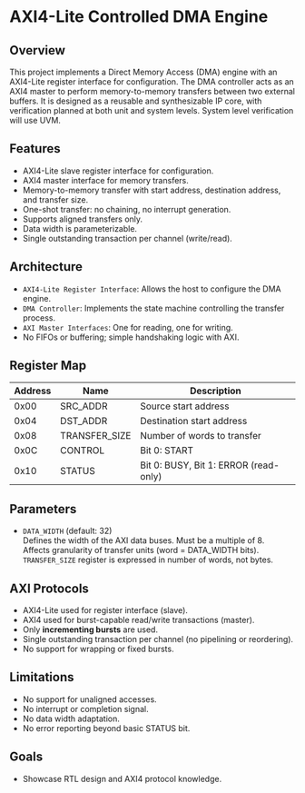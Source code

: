 # AXI4-Lite Controlled DMA Engine

## Overview

This project implements a Direct Memory Access (DMA) engine with an AXI4-Lite register interface for configuration. The DMA controller acts as an AXI4 master to perform memory-to-memory transfers between two external buffers. It is designed as a reusable and synthesizable IP core, with verification planned at both unit and system levels. System level verification will use UVM.

## Features

- AXI4-Lite slave register interface for configuration.
- AXI4 master interface for memory transfers.
- Memory-to-memory transfer with start address, destination address, and transfer size.
- One-shot transfer: no chaining, no interrupt generation.
- Supports aligned transfers only.
- Data width is parameterizable.
- Single outstanding transaction per channel (write/read).

## Architecture

- `AXI4-Lite Register Interface`: Allows the host to configure the DMA engine.
- `DMA Controller`: Implements the state machine controlling the transfer process.
- `AXI Master Interfaces`: One for reading, one for writing.
- No FIFOs or buffering; simple handshaking logic with AXI.

## Register Map

| Address | Name            | Description                        |
|---------|-----------------|------------------------------------|
| 0x00    | SRC_ADDR        | Source start address               |
| 0x04    | DST_ADDR        | Destination start address          |
| 0x08    | TRANSFER_SIZE   | Number of words to transfer        |
| 0x0C    | CONTROL         | Bit 0: START                       |
| 0x10    | STATUS          | Bit 0: BUSY, Bit 1: ERROR (read-only) |

## Parameters

- `DATA_WIDTH` (default: 32)  
  Defines the width of the AXI data buses. Must be a multiple of 8.  
  Affects granularity of transfer units (word = DATA_WIDTH bits).  
  `TRANSFER_SIZE` register is expressed in number of words, not bytes.

## AXI Protocols

- AXI4-Lite used for register interface (slave).
- AXI4 used for burst-capable read/write transactions (master).
- Only **incrementing bursts** are used.
- Single outstanding transaction per channel (no pipelining or reordering).
- No support for wrapping or fixed bursts.

## Limitations

- No support for unaligned accesses.
- No interrupt or completion signal.
- No data width adaptation.
- No error reporting beyond basic STATUS bit.

## Goals

- Showcase RTL design and AXI4 protocol knowledge.
